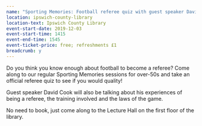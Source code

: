 ```yaml
---
name: "Sporting Memories: Football referee quiz with guest speaker David Cook"
location: ipswich-county-library
location-text: Ipswich County Library
event-start-date: 2019-12-03
event-start-time: 1415
event-end-time: 1545
event-ticket-price: free; refreshments £1
breadcrumb: y
---
```


Do you think you know enough about football to become a referee? Come along to our regular Sporting Memories sessions for over-50s and take an official referee quiz to see if you would quality!

Guest speaker David Cook will also be talking about his experiences of being a referee, the training involved and the laws of the game.

No need to book, just come along to the Lecture Hall on the first floor of the library.
